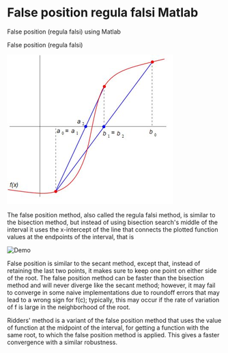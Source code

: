 # False position regula falsi Matlab
False position (regula falsi) using Matlab

False position (regula falsi)

![Demo]( https://github.com/Helloessam/False-position-regula-falsi-Matlab/blob/master/False-position-regula-falsi-Matlab.JPG ) 

The false position method, also called the regula falsi method, is similar to the bisection method, but instead of using bisection search's middle of the interval it uses the x-intercept of the line that connects the plotted function values at the endpoints of the interval, that is

![Demo](https://wikimedia.org/api/rest_v1/media/math/render/svg/dfee15e52fafd3b28dd9f0a1d65d79a52a615f8f)

False position is similar to the secant method, except that, instead of retaining the last two points, it makes sure to keep one point on either side of the root. The false position method can be faster than the bisection method and will never diverge like the secant method; however, it may fail to converge in some naive implementations due to roundoff errors that may lead to a wrong sign for f(c); typically, this may occur if the rate of variation of f is large in the neighborhood of the root.

Ridders' method is a variant of the false position method that uses the value of function at the midpoint of the interval, for getting a function with the same root, to which the false position method is applied. This gives a faster convergence with a similar robustness. 
